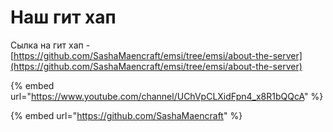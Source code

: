 # Наш гит хап

Сылка на гит хап - [https://github.com/SashaMaencraft/emsi/tree/emsi/about-the-server](https://github.com/SashaMaencraft/emsi/tree/emsi/about-the-server)



{% embed url="https://www.youtube.com/channel/UChVpCLXidFpn4_x8R1bQQcA" %}



{% embed url="https://github.com/SashaMaencraft" %}
